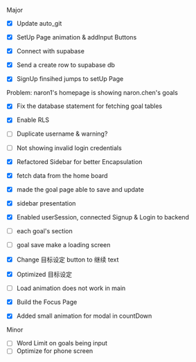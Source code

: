 Major
- [x] Update auto_git
- [x] SetUp Page animation & addInput Buttons
- [x] Connect with supabase
- [x] Send a create row to supabase db

- [x] SignUp finsihed jumps to setUp Page

Problem: naron1's homepage is showing naron.chen's goals
- [x] Fix the database statement for fetching goal tables
- [x] Enable RLS

- [ ] Duplicate username & warning?
- [ ] Not showing invalid login credentials

- [x] Refactored Sidebar for better Encapsulation
- [x] fetch data from the home board
- [x] made the goal page able to save and update
- [x] sidebar presentation
- [x] Enabled userSession, connected Signup & Login to backend
- [ ] each goal's section
- [ ] goal save make a loading screen
- [x] Change 目标设定 button to 继续 text
- [x] Optimized 目标设定
- [ ] Load animation does not work in main
- [x] Build the Focus Page
- [x] Added small animation for modal in countDown


Minor
- [ ] Word Limit on goals being input
- [ ] Optimize for phone screen